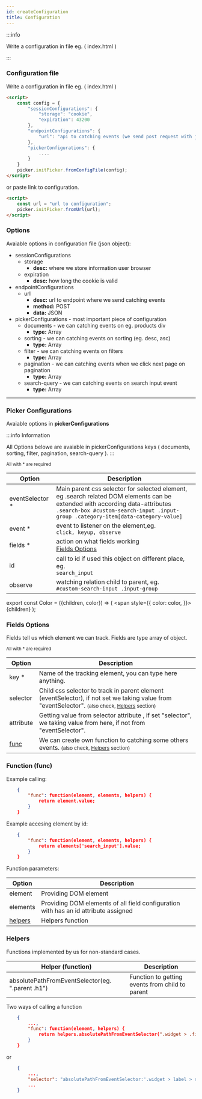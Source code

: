 ```yaml
---
id: createConfiguration
title: Configuration
---
```


:::info

Write a configuration in file eg. ( index.html )

:::


### Configuration file
Write a configuration in file eg. ( index.html )

```html
<script>
    const config = {
        "sessionConfigurations": {
            "storage": "cookie",
            "expiration": 43200
        },
        "endpointConfigurations": {
            "url": "api to catching events (we send post request with json data)"
        },
        "pickerConfigurations": {
            ....
        }
    }
    picker.initPicker.fromConfigFile(config);
</script>
```
or paste link to configuration.
```html
<script>
    const url = "url to configuration";
    picker.initPicker.fromUrl(url);
</script>
```

### Options

Avaiable options in configuration file (json object):

- sessionConfigurations
    - storage
        - **desc:** where we store information user browser
    - expiration
        - **desc:** how long the cookie is valid
- endpointConfigurations
    - url
        - **desc:** url to endpoint where we send catching events
        - **method:** POST
        - **data:** JSON
- pickerConfigurations - most important piece of configuration
    - documents - we can catching events on eg. products div
        - **type:** Array
    - sorting - we can catching events on sorting (eg. desc, asc)
        - **type:** Array
    - filter - we can catching events on filters
        - **type:** Array
    - pagination - we can catching events when we click next page on pagination
        - **type:** Array
    - search-query - we can catching events on search input event
        - **type:** Array

------

### Picker Configurations

Avaiable options in **pickerConfigurations**

:::info Information

All Options belowe are avaiable in pickerConfigurations keys (
documents, sorting, filter, pagination, search-query
).
:::

<small>All with <Color color="#f00">*</Color> are required</small>

| Option      | Description |
| ----------- | ----------- |
| eventSelector <Color color="#f00">*</Color>  | Main parent css selector for selected element, eg .search related DOM elements can be extended with according data-attributes  <br /> ```.search-box #custom-search-input .input-group .category-item[data-category-value]``` |
| event <Color color="#f00">*</Color>   | event to listener on the element,eg. <br /> ```click, keyup, observe``` |
| fields <Color color="#f00">*</Color>   | action on what fields working  <br />  [Fields Options](#fields-options) |
| id | call to id if used this object on different place, eg. <br /> ```search_input``` |
| observe | watching relation child to parent, eg. <br /> ```#custom-search-input .input-group``` |


export const Color = ({children, color}) => (
  <span
    style={{
      color: color,
    }}>
    {children}
  </span>
);

### Fields Options

Fields tell us which element we can track. Fields are type array of object.

<small>All with <Color color="#f00">*</Color> are required</small>

| Option      | Description |
| ----------- | ----------- |
| key <Color color="#f00">*</Color> | Name of the tracking element, you can type here anything. |
| selector | Child css selector to track in parent element (eventSelector), if not set we taking value from "eventSelector". <small>(also check, [Helpers](#helpers) section)</small> |
| attribute | Getting value from selector attribute , if set "selector", we taking value from here, if not from "eventSelector". |
| [func](#function) | We can create own function to catching some others events. <small>(also check, [Helpers](#helpers) section)</small> |

### Function (func)

Example calling:

```json
    {
        "func": function(element, elements, helpers) {
            return element.value;
        }
    }
```
Example accesing element by id:
```json
    {
        "func": function(element, elements, helpers) {
            return elements['search_input'].value;
        }
    }
```

Function parameters:

| Option      | Description |
| ----------- | ----------- |
| element | Providing DOM element |
| elements | Providing DOM elements of all field configuration with has an id attribute assigned |
| [helpers](#helpers) | Helpers function |

### Helpers

Functions implemented by us for non-standard cases.

| Helper (function) | Description |
| ----------- | ----------- |
| absolutePathFromEventSelector(eg. ".parent .h1") | Function to getting events from child to parent |

Two ways of calling a function

```json
    {
        ...,
        "func": function(element, helpers) {
            return helpers.absolutePathFromEventSelector(".widget > .filter-title");
        }
    }
```
or
```json
    {
        ...,
        "selector": "absolutePathFromEventSelector:'.widget > label > span'",
        ...
    }
```
